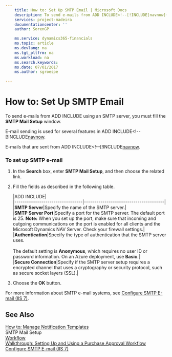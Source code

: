 ```yaml
---
    title: How to: Set Up SMTP Email | Microsoft Docs
    description: To send e-mails from ADD INCLUDE<!--[!INCLUDE[navnow](includes/navnow_md.md)]--> using an SMTP server, you must fill the **SMTP Mail Setup** window.
    services: project-madeira
    documentationcenter: ''
    author: SorenGP

    ms.service: dynamics365-financials
    ms.topic: article
    ms.devlang: na
    ms.tgt_pltfrm: na
    ms.workload: na
    ms.search.keywords:
    ms.date: 07/01/2017
    ms.author: sgroespe

---
```

# How to: Set Up SMTP Email
To send e-mails from ADD INCLUDE<!--[!INCLUDE[navnow](includes/navnow_md.md)]--> using an SMTP server, you must fill the **SMTP Mail Setup** window.  
  
 E-mail sending is used for several features in ADD INCLUDE<!--[!INCLUDE[navnow](includes/workflow.md).  
  
 E-mails that are sent from ADD INCLUDE<!--[!INCLUDE[navnow](includes/how-to-manage-notification-templates.md).  
  
### To set up SMTP e-mail  
  
1.  In the **Search** box, enter **SMTP Mail Setup**, and then choose the related link.  
  
2.  Fill the fields as described in the following table.  
  
    |ADD INCLUDE<!--[!INCLUDE[bp_tablefield](includes/bp_tabledescription_md.md)]-->|  
    |---------------------------------|---------------------------------------|  
    |**SMTP Server**|Specify the name of the SMTP server.|  
    |**SMTP Server Port**|Specify a port for the SMTP server. The default port is 25. **Note:**  When you set up the port, make sure that incoming and outgoing communications on the port is enabled for all clients and the Microsoft Dynamics NAV Server. Check your firewall settings.|  
    |**Authentication**|Specify the type of authentication that the SMTP server uses.<br /><br /> The default setting is **Anonymous**, which requires no user ID or password information. On an Azure deployment, use **Basic**.|  
    |**Secure Connection**|Specify if the SMTP server setup requires a encrypted channel that uses a cryptography or security protocol, such as secure socket layers (SSL).|  
  
3.  Choose the **OK** button.  
  
 For more information about SMTP e-mail systems, see [Configure SMTP E-mail (IIS 7)](http://go.microsoft.com/fwlink/?LinkId=263830).  
  
## See Also  
 [How to: Manage Notification Templates](across-how-to-manage-notification-templates.md)   
 SMTP Mail Setup   
 [Workflow](across-workflow.md)   
 [Walkthrough: Setting Up and Using a Purchase Approval Workflow](across-walkthrough-setting-up-and-using-a-purchase-approval-workflow.md)   
 [Configure SMTP E-mail (IIS 7)](http://go.microsoft.com/fwlink/?LinkId=263830)
